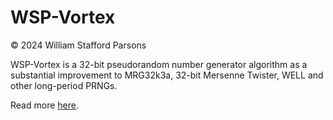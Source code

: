 # WSP-Vortex

© 2024 William Stafford Parsons

WSP-Vortex is a 32-bit pseudorandom number generator algorithm as a substantial improvement to MRG32k3a, 32-bit Mersenne Twister, WELL and other long-period PRNGs.

Read more [here](https://williamstaffordparsons.github.io/wsp-vortex/).
